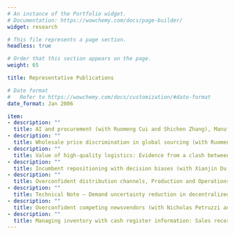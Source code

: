 ```yaml
---
# An instance of the Portfolio widget.
# Documentation: https://wowchemy.com/docs/page-builder/
widget: research

# This file represents a page section.
headless: true

# Order that this section appears on the page.
weight: 65

title: Representative Publications

# Date format
#   Refer to https://wowchemy.com/docs/customization/#date-format
date_format: Jan 2006

item:
- description: ""
  title: AI and procurement (with Ruomeng Cui and Shichen Zhang), Manufacturing and Service Operations Management, Forthcoming
- description: ""
  title: Wholesale price discrimination in global sourcing (with Ruomeng Cui, Jingyun Li, and Lili Yu), Manufacturing and Service Operations Management, Forthcoming
- description: ""
  title: Value of high-quality logistics: Evidence from a clash between SF Express and Alibaba (with Ruomeng Cui and Qiang Li), Management Science, Forthcoming.
- description: ""
  title: Incumbent repositioning with decision biases (with Xianjin Du and Brian Wu), Strategic Management Journal, Forthcoming
- description: ""
  title: Overconfident distribution channels, Production and Operations Management, 28 (6), 2019, 1347-1365
- description: ""
  title: Technical Note – Demand uncertainty reduction in decentralized supply chains (with Nicholas Petruzzi), Production and Operations Management, 26 (1), 2017, 156-161
- description: ""
  title: Overconfident competing newsvendors (with Nicholas Petruzzi and Jun Zhang), Management Science, 63(8), 2017, 2637-2646
- description: ""
  title: Managing inventory with cash register information: Sales recorded but not demands (with Alain Bensoussan, Metin Cakanyildirim, and Suresh P. Sethi), Production and Operations Management, 25(1), 2016, 9-21 (Covered by ScienceDaily, AAAS, and UTDallas News)
---
```


